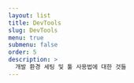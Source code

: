 ```yaml
---
layout: list
title: DevTools
slug: DevTools
menu: true
submenu: false
order: 5
description: >
  개발 환경 세팅 및 툴 사용법에 대한 것들
---
```

